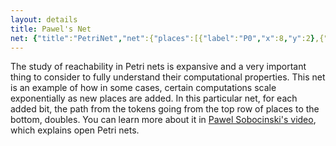 ```yaml
---
layout: details
title: Pawel's Net
net: {"title":"PetriNet","net":{"places":[{"label":"P0","x":8,"y":2},{"label":"P1","x":19,"y":2},{"label":"P2","x":30,"y":2},{"label":"P3","x":41,"y":2},{"label":"P4","x":8,"y":13},{"label":"P5","x":19,"y":13},{"label":"P6","x":30,"y":13},{"label":"P7","x":41,"y":13}],"transitions":[{"label":"T0","x":2.55,"y":8,"pre":{"P4":1},"post":{"P0":1}},{"label":"T1","x":13.55,"y":8,"pre":{"P0":1,"P5":1},"post":{"P1":1,"P4":1}},{"label":"T2","x":24.55,"y":8,"pre":{"P1":1,"P6":1},"post":{"P2":1,"P5":1}},{"label":"T3","x":35.55,"y":8,"pre":{"P2":1,"P7":1},"post":{"P3":1,"P6":1}},{"label":"T4","x":46.55,"y":8,"pre":{"P3":1},"post":{"P7":1}}],"marking":{"P0":1,"P1":1,"P2":1,"P3":1}}}
---
```

The study of reachability in Petri nets is expansive and a very important thing to consider to fully understand their computational properties. This net is an example of how in some cases, certain computations scale exponentially as new places are added. In this particular net, for each added bit, the path from the tokens going from the top row of places to the bottom, doubles. You can learn more about it in [Pawel Sobocinski's video](https://www.youtube.com/watch?v=77KwKNSb7uc), which explains open Petri nets.
